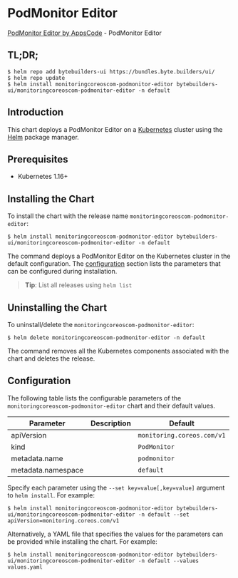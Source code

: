 # PodMonitor Editor

[PodMonitor Editor by AppsCode](https://byte.builders) - PodMonitor Editor

## TL;DR;

```console
$ helm repo add bytebuilders-ui https://bundles.byte.builders/ui/
$ helm repo update
$ helm install monitoringcoreoscom-podmonitor-editor bytebuilders-ui/monitoringcoreoscom-podmonitor-editor -n default
```

## Introduction

This chart deploys a PodMonitor Editor on a [Kubernetes](http://kubernetes.io) cluster using the [Helm](https://helm.sh) package manager.

## Prerequisites

- Kubernetes 1.16+

## Installing the Chart

To install the chart with the release name `monitoringcoreoscom-podmonitor-editor`:

```console
$ helm install monitoringcoreoscom-podmonitor-editor bytebuilders-ui/monitoringcoreoscom-podmonitor-editor -n default
```

The command deploys a PodMonitor Editor on the Kubernetes cluster in the default configuration. The [configuration](#configuration) section lists the parameters that can be configured during installation.

> **Tip**: List all releases using `helm list`

## Uninstalling the Chart

To uninstall/delete the `monitoringcoreoscom-podmonitor-editor`:

```console
$ helm delete monitoringcoreoscom-podmonitor-editor -n default
```

The command removes all the Kubernetes components associated with the chart and deletes the release.

## Configuration

The following table lists the configurable parameters of the `monitoringcoreoscom-podmonitor-editor` chart and their default values.

|     Parameter      | Description |          Default           |
|--------------------|-------------|----------------------------|
| apiVersion         |             | `monitoring.coreos.com/v1` |
| kind               |             | `PodMonitor`               |
| metadata.name      |             | `podmonitor`               |
| metadata.namespace |             | `default`                  |


Specify each parameter using the `--set key=value[,key=value]` argument to `helm install`. For example:

```console
$ helm install monitoringcoreoscom-podmonitor-editor bytebuilders-ui/monitoringcoreoscom-podmonitor-editor -n default --set apiVersion=monitoring.coreos.com/v1
```

Alternatively, a YAML file that specifies the values for the parameters can be provided while
installing the chart. For example:

```console
$ helm install monitoringcoreoscom-podmonitor-editor bytebuilders-ui/monitoringcoreoscom-podmonitor-editor -n default --values values.yaml
```
